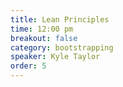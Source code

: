 ```yaml
---
title: Lean Principles
time: 12:00 pm
breakout: false
category: bootstrapping
speaker: Kyle Taylor
order: 5
---
```


